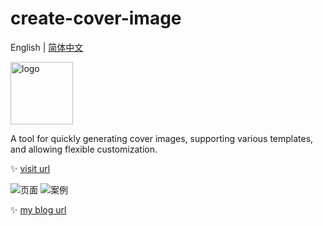 # create-cover-image
English | [简体中文](README.md)

<img src="https://cdn.jsdelivr.net/gh/chendx97/CPics/img/logo.png" width="100px" alt="logo" />

A tool for quickly generating cover images, supporting various templates, and allowing flexible customization.

✨ [visit url](https://cover.chendx.com)

![页面](https://cdn.jsdelivr.net/gh/chendx97/CPics/img/cover-pro.png)
![案例](https://cdn.jsdelivr.net/gh/chendx97/CPics/img/cover.png)

✨ [my blog url](https://chendx97.github.io/blog/)
